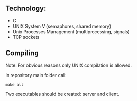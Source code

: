 ## Technology:
- C
- UNIX System V (semaphores, shared memory)
- Unix Processes Management (multiprocessing, signals)
- TCP sockets

## Compiling<a name="compile"></a>
Note: For obvious reasons only UNIX compilation is allowed.

In repository main folder call:

```
make all
```

Two executables should be created: server and client.